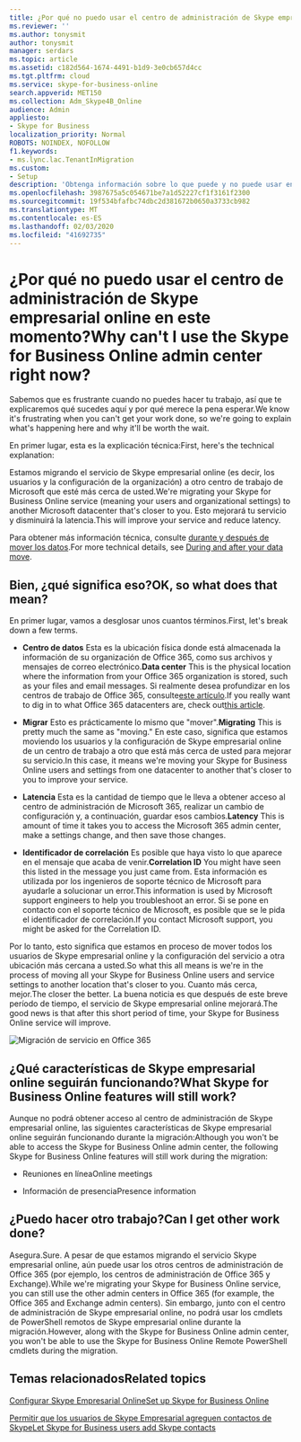 ```yaml
---
title: ¿Por qué no puedo usar el centro de administración de Skype empresarial online en este momento?
ms.reviewer: ''
ms.author: tonysmit
author: tonysmit
manager: serdars
ms.topic: article
ms.assetid: c182d564-1674-4491-b1d9-3e0cb657d4cc
ms.tgt.pltfrm: cloud
ms.service: skype-for-business-online
search.appverid: MET150
ms.collection: Adm_Skype4B_Online
audience: Admin
appliesto:
- Skype for Business
localization_priority: Normal
ROBOTS: NOINDEX, NOFOLLOW
f1.keywords:
- ms.lync.lac.TenantInMigration
ms.custom:
- Setup
description: 'Obtenga información sobre lo que puede y no puede usar en el centro de administración de Skype empresarial y otras características cuando su servicio se está migrando a otro centro de datos de Microsoft. '
ms.openlocfilehash: 3987675a5c054671be7a1d52227cf1f3161f2300
ms.sourcegitcommit: 19f534bfafbc74dbc2d381672b0650a3733cb982
ms.translationtype: MT
ms.contentlocale: es-ES
ms.lasthandoff: 02/03/2020
ms.locfileid: "41692735"
---
```

# <a name="why-cant-i-use-the-skype-for-business-online-admin-center-right-now"></a><span data-ttu-id="e0273-103">¿Por qué no puedo usar el centro de administración de Skype empresarial online en este momento?</span><span class="sxs-lookup"><span data-stu-id="e0273-103">Why can't I use the Skype for Business Online admin center right now?</span></span>

<span data-ttu-id="e0273-104">Sabemos que es frustrante cuando no puedes hacer tu trabajo, así que te explicaremos qué sucedes aquí y por qué merece la pena esperar.</span><span class="sxs-lookup"><span data-stu-id="e0273-104">We know it's frustrating when you can't get your work done, so we're going to explain what's happening here and why it'll be worth the wait.</span></span> 
  
<span data-ttu-id="e0273-105">En primer lugar, esta es la explicación técnica:</span><span class="sxs-lookup"><span data-stu-id="e0273-105">First, here's the technical explanation:</span></span>
  
<span data-ttu-id="e0273-106">Estamos migrando el servicio de Skype empresarial online (es decir, los usuarios y la configuración de la organización) a otro centro de trabajo de Microsoft que esté más cerca de usted.</span><span class="sxs-lookup"><span data-stu-id="e0273-106">We're migrating your Skype for Business Online service (meaning your users and organizational settings) to another Microsoft datacenter that's closer to you.</span></span> <span data-ttu-id="e0273-107">Esto mejorará tu servicio y disminuirá la latencia.</span><span class="sxs-lookup"><span data-stu-id="e0273-107">This will improve your service and reduce latency.</span></span> 
  
<span data-ttu-id="e0273-108">Para obtener más información técnica, consulte [durante y después de mover los datos]( https://go.microsoft.com/fwlink/?LinkId=526418).</span><span class="sxs-lookup"><span data-stu-id="e0273-108">For more technical details, see [During and after your data move]( https://go.microsoft.com/fwlink/?LinkId=526418).</span></span>
  
## <a name="ok-so-what-does-that-mean"></a><span data-ttu-id="e0273-109">Bien, ¿qué significa eso?</span><span class="sxs-lookup"><span data-stu-id="e0273-109">OK, so what does that mean?</span></span>

<span data-ttu-id="e0273-110">En primer lugar, vamos a desglosar unos cuantos términos.</span><span class="sxs-lookup"><span data-stu-id="e0273-110">First, let's break down a few terms.</span></span>
  
- <span data-ttu-id="e0273-111">**Centro de datos** Esta es la ubicación física donde está almacenada la información de su organización de Office 365, como sus archivos y mensajes de correo electrónico.</span><span class="sxs-lookup"><span data-stu-id="e0273-111">**Data center** This is the physical location where the information from your Office 365 organization is stored, such as your files and email messages.</span></span> <span data-ttu-id="e0273-112">Si realmente desea profundizar en los centros de trabajo de Office 365, consulte[este artículo](https://www.microsoft.com/online/legal/v2/?docid=25).</span><span class="sxs-lookup"><span data-stu-id="e0273-112">If you really want to dig in to what Office 365 datacenters are, check out[this article](https://www.microsoft.com/online/legal/v2/?docid=25).</span></span>
    
- <span data-ttu-id="e0273-113">**Migrar** Esto es prácticamente lo mismo que "mover".</span><span class="sxs-lookup"><span data-stu-id="e0273-113">**Migrating** This is pretty much the same as "moving."</span></span> <span data-ttu-id="e0273-114">En este caso, significa que estamos moviendo los usuarios y la configuración de Skype empresarial online de un centro de trabajo a otro que está más cerca de usted para mejorar su servicio.</span><span class="sxs-lookup"><span data-stu-id="e0273-114">In this case, it means we're moving your Skype for Business Online users and settings from one datacenter to another that's closer to you to improve your service.</span></span>
    
- <span data-ttu-id="e0273-115">**Latencia** Esta es la cantidad de tiempo que le lleva a obtener acceso al centro de administración de Microsoft 365, realizar un cambio de configuración y, a continuación, guardar esos cambios.</span><span class="sxs-lookup"><span data-stu-id="e0273-115">**Latency** This is amount of time it takes you to access the Microsoft 365 admin center, make a settings change, and then save those changes.</span></span>
    
- <span data-ttu-id="e0273-116">**Identificador de correlación** Es posible que haya visto lo que aparece en el mensaje que acaba de venir.</span><span class="sxs-lookup"><span data-stu-id="e0273-116">**Correlation ID** You might have seen this listed in the message you just came from.</span></span> <span data-ttu-id="e0273-117">Esta información es utilizada por los ingenieros de soporte técnico de Microsoft para ayudarle a solucionar un error.</span><span class="sxs-lookup"><span data-stu-id="e0273-117">This information is used by Microsoft support engineers to help you troubleshoot an error.</span></span> <span data-ttu-id="e0273-118">Si se pone en contacto con el soporte técnico de Microsoft, es posible que se le pida el identificador de correlación.</span><span class="sxs-lookup"><span data-stu-id="e0273-118">If you contact Microsoft support, you might be asked for the Correlation ID.</span></span>
    
<span data-ttu-id="e0273-119">Por lo tanto, esto significa que estamos en proceso de mover todos los usuarios de Skype empresarial online y la configuración del servicio a otra ubicación más cercana a usted.</span><span class="sxs-lookup"><span data-stu-id="e0273-119">So what this all means is we're in the process of moving all your Skype for Business Online users and service settings to another location that's closer to you.</span></span> <span data-ttu-id="e0273-120">Cuanto más cerca, mejor.</span><span class="sxs-lookup"><span data-stu-id="e0273-120">The closer the better.</span></span> <span data-ttu-id="e0273-121">La buena noticia es que después de este breve período de tiempo, el servicio de Skype empresarial online mejorará.</span><span class="sxs-lookup"><span data-stu-id="e0273-121">The good news is that after this short period of time, your Skype for Business Online service will improve.</span></span>
  
![Migración de servicio en Office 365](../images/77502071-36fe-4833-a5ff-3b9ca7676542.png)
  
## <a name="what-skype-for-business-online-features-will-still-work"></a><span data-ttu-id="e0273-123">¿Qué características de Skype empresarial online seguirán funcionando?</span><span class="sxs-lookup"><span data-stu-id="e0273-123">What Skype for Business Online features will still work?</span></span>

<span data-ttu-id="e0273-124">Aunque no podrá obtener acceso al centro de administración de Skype empresarial online, las siguientes características de Skype empresarial online seguirán funcionando durante la migración:</span><span class="sxs-lookup"><span data-stu-id="e0273-124">Although you won't be able to access the Skype for Business Online admin center, the following Skype for Business Online features will still work during the migration:</span></span>
  
- <span data-ttu-id="e0273-125">Reuniones en línea</span><span class="sxs-lookup"><span data-stu-id="e0273-125">Online meetings</span></span>
    
- <span data-ttu-id="e0273-126">Información de presencia</span><span class="sxs-lookup"><span data-stu-id="e0273-126">Presence information</span></span>
    
## <a name="can-i-get-other-work-done"></a><span data-ttu-id="e0273-127">¿Puedo hacer otro trabajo?</span><span class="sxs-lookup"><span data-stu-id="e0273-127">Can I get other work done?</span></span>

<span data-ttu-id="e0273-128">Asegura.</span><span class="sxs-lookup"><span data-stu-id="e0273-128">Sure.</span></span> <span data-ttu-id="e0273-129">A pesar de que estamos migrando el servicio Skype empresarial online, aún puede usar los otros centros de administración de Office 365 (por ejemplo, los centros de administración de Office 365 y Exchange).</span><span class="sxs-lookup"><span data-stu-id="e0273-129">While we're migrating your Skype for Business Online service, you can still use the other admin centers in Office 365 (for example, the Office 365 and Exchange admin centers).</span></span> <span data-ttu-id="e0273-130">Sin embargo, junto con el centro de administración de Skype empresarial online, no podrá usar los cmdlets de PowerShell remotos de Skype empresarial online durante la migración.</span><span class="sxs-lookup"><span data-stu-id="e0273-130">However, along with the Skype for Business Online admin center, you won't be able to use the Skype for Business Online Remote PowerShell cmdlets during the migration.</span></span> 
  
## <a name="related-topics"></a><span data-ttu-id="e0273-131">Temas relacionados</span><span class="sxs-lookup"><span data-stu-id="e0273-131">Related topics</span></span>
[<span data-ttu-id="e0273-132">Configurar Skype Empresarial Online</span><span class="sxs-lookup"><span data-stu-id="e0273-132">Set up Skype for Business Online</span></span>](set-up-skype-for-business-online.md)

[<span data-ttu-id="e0273-133">Permitir que los usuarios de Skype Empresarial agreguen contactos de Skype</span><span class="sxs-lookup"><span data-stu-id="e0273-133">Let Skype for Business users add Skype contacts</span></span>](let-skype-for-business-users-add-skype-contacts.md)

  
 
